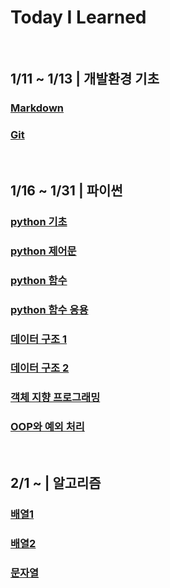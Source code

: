 # Today I Learned
<br>

## <b>1/11 ~ 1/13 | 개발환경 기초</b>

### [Markdown](https://github.com/Koneweekk/TIL/tree/main/Markdown)

### [Git](https://github.com/Koneweekk/TIL/blob/main/Git/Git.md)
<br>

## <b>1/16 ~ 1/31 | 파이썬</b>

### [python 기초](https://github.com/Koneweekk/TIL/blob/main/Python/230116.ipynb)

### [python 제어문](https://github.com/Koneweekk/TIL/blob/main/Python/230117.ipynb)

### [python 함수](https://github.com/Koneweekk/TIL/blob/main/Python/230118.ipynb)

### [python 함수 응용](https://github.com/Koneweekk/TIL/blob/main/Python/230119.ipynb)

### [데이터 구조 1](https://github.com/Koneweekk/TIL/blob/main/Python/230125.ipynb)

### [데이터 구조 2](https://github.com/Koneweekk/TIL/blob/main/Python/230126.ipynb)

### [객체 지향 프로그래밍](https://github.com/Koneweekk/TIL/blob/main/Python/230130.ipynb)

### [OOP와 예외 처리](https://github.com/Koneweekk/TIL/blob/main/Python/230131.ipynb)
<br>

## <b>2/1 ~  | 알고리즘</b>

### [배열1](https://github.com/Koneweekk/TIL/blob/main/Algorithms/Array1.md)

### [배열2](https://github.com/Koneweekk/TIL/blob/main/Algorithms/Array2.md)

### [문자열](https://github.com/Koneweekk/TIL/blob/main/Algorithms/String.md)
